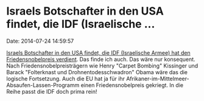 Israels Botschafter in den USA findet, die IDF (Israelische \...
================================================================

Date: 2014-07-24 14:59:57

[Israels Botschafter in den USA findet, die IDF (Israelische Armee) hat
den Friedensnobelpreis
verdient](http://www.timesofisrael.com/dermer-idf-deserves-nobel-peace-prize-for-unimaginable-restraint/).
Das finde ich auch. Das wäre nur konsequent. Nach
Friedensnobelpreisträgern wie Henry \"Carpet Bombing\" Kissinger und
Barack \"Folterknast und Drohnentodesschwadron\" Obama wäre das die
logische Fortsetzung. Auch die EU hat ja für ihr
Afrikaner-im-Mittelmeer-Absaufen-Lassen-Programm einen
Friedensnobelpreis gekriegt. In die Reihe passt die IDF doch prima rein!
